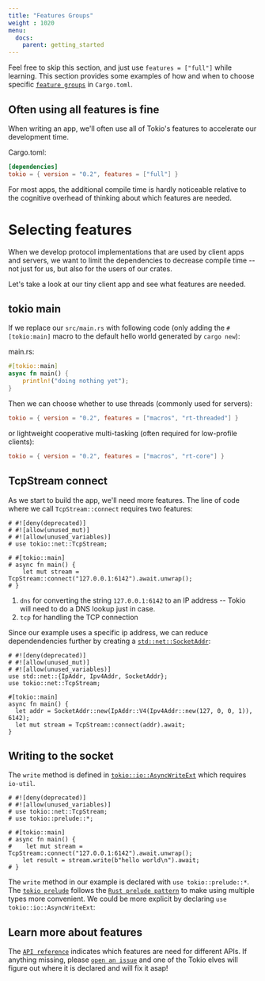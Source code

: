 ```yaml
---
title: "Features Groups"
weight : 1020
menu:
  docs:
    parent: getting_started
---
```


Feel free to skip this section, and just use `features = ["full"]` while
learning. This section provides some examples of how and when to choose
specific [`feature groups`] in `Cargo.toml`.

## Often using all features is fine

When writing an app, we'll often use all of Tokio's features to accelerate
our development time.

Cargo.toml:
```toml
[dependencies]
tokio = { version = "0.2", features = ["full"] }
```

For most apps, the additional compile time is hardly noticeable relative to the
cognitive overhead of thinking about which features are needed.

# Selecting features

When we develop protocol implementations that are used by client apps and
servers, we want to limit the dependencies to decrease compile time --
not just for us, but also for the users of our crates.

Let's take a look at our tiny client app and see what features are needed.

## tokio main

If we replace our `src/main.rs` with following code (only adding the
`#[tokio:main]` macro to the default hello world generated by `cargo new`):

main.rs:
```rust
#[tokio::main]
async fn main() {
    println!("doing nothing yet");
}
```

Then we can choose whether to use threads (commonly used for servers):

```toml
tokio = { version = "0.2", features = ["macros", "rt-threaded"] }
```

or lightweight cooperative multi-tasking
(often required for low-profile clients):

```toml
tokio = { version = "0.2", features = ["macros", "rt-core"] }
```

## TcpStream connect

As we start to build the app, we'll need more features.  The line of code
where we call `TcpStream::connect` requires two features:


```rust,no_run
# #![deny(deprecated)]
# #![allow(unused_mut)]
# #![allow(unused_variables)]
# use tokio::net::TcpStream;

# #[tokio::main]
# async fn main() {
    let mut stream = TcpStream::connect("127.0.0.1:6142").await.unwrap();
# }
```


1. `dns` for converting the string `127.0.0.1:6142` to an IP address -- Tokio
will need to do a DNS lookup just in case.
2. `tcp` for handling the TCP connection


Since our example uses a specific ip address, we can reduce dependendencies
further by creating a [`std::net::SocketAddr`]:

```rust,no_run
# #![deny(deprecated)]
# #![allow(unused_mut)]
# #![allow(unused_variables)]
use std::net::{IpAddr, Ipv4Addr, SocketAddr};
use tokio::net::TcpStream;

#[tokio::main]
async fn main() {
  let addr = SocketAddr::new(IpAddr::V4(Ipv4Addr::new(127, 0, 0, 1)), 6142);
  let mut stream = TcpStream::connect(addr).await;
}
```

## Writing to the socket

The `write` method is defined in [`tokio::io::AsyncWriteExt`] which requires
`io-util`.

```rust,no_run
# #![deny(deprecated)]
# #![allow(unused_variables)]
# use tokio::net::TcpStream;
# use tokio::prelude::*;

# #[tokio::main]
# async fn main() {
#    let mut stream = TcpStream::connect("127.0.0.1:6142").await.unwrap();
    let result = stream.write(b"hello world\n").await;
# }

```

The `write` method in our example is declared with `use tokio::prelude::*`.
The [`tokio prelude`] follows the [`Rust prelude pattern`] to make using
multiple types more convenient.  We could be more explicit by declaring `use tokio::io::AsyncWriteExt`:


## Learn more about features

The [`API reference`] indicates which features are need for different APIs.
If anything missing, please [`open an issue`] and one of the Tokio elves
will figure out where it is declared and will fix it asap!

[`feature groups`]: https://doc.rust-lang.org/cargo/reference/manifest.html#the-features-section
[`std::net::SocketAddr`]: https://doc.rust-lang.org/std/net/enum.SocketAddr.html
[`tokio::io::AsyncWriteExt`]: https://docs.rs/tokio/*/tokio/io/trait.AsyncWriteExt.html
[`tokio prelude`]: https://docs.rs/tokio/0.2.9/tokio/prelude/index.html
[`Rust prelude pattern`]: https://doc.rust-lang.org/std/prelude/index.html#other-preludes
[`API reference`]: https://docs.rs/tokio/
[`open an issue`]: https://github.com/tokio-rs/tokio/issues/new

